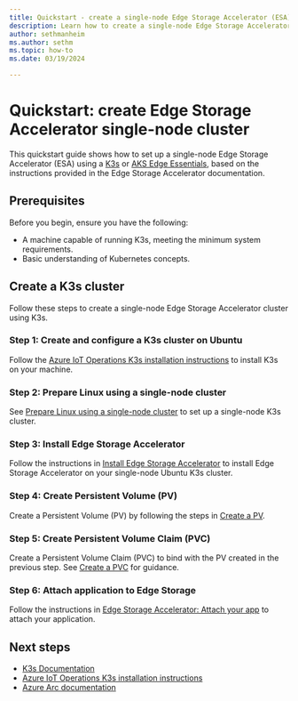 ```yaml
---
title: Quickstart - create a single-node Edge Storage Accelerator (ESA) cluster using K3s or AKS Edge Essentials
description: Learn how to create a single-node Edge Storage Accelerator (ESA) using a K3s cluster.
author: sethmanheim
ms.author: sethm
ms.topic: how-to
ms.date: 03/19/2024

---
```


# Quickstart: create Edge Storage Accelerator single-node cluster

This quickstart guide shows how to set up a single-node Edge Storage Accelerator (ESA) using a [K3s](https://docs.k3s.io/) or [AKS Edge Essentials](/azure/aks/hybrid/aks-edge-overview), based on the instructions provided in the Edge Storage Accelerator documentation.

## Prerequisites

Before you begin, ensure you have the following:

- A machine capable of running K3s, meeting the minimum system requirements.
- Basic understanding of Kubernetes concepts.

## Create a K3s cluster

Follow these steps to create a single-node Edge Storage Accelerator cluster using K3s.

### Step 1: Create and configure a K3s cluster on Ubuntu

Follow the [Azure IoT Operations K3s installation instructions](/azure/iot-operations/get-started/quickstart-deploy?tabs=linux#connect-a-kubernetes-cluster-to-azure-arc) to install K3s on your machine.

### Step 2: Prepare Linux using a single-node cluster

See [Prepare Linux using a single-node cluster](single-node-cluster.md) to set up a single-node K3s cluster.

### Step 3: Install Edge Storage Accelerator

Follow the instructions in [Install Edge Storage Accelerator](install-edge-storage-accelerator.md) to install Edge Storage Accelerator on your single-node Ubuntu K3s cluster.

### Step 4: Create Persistent Volume (PV)

Create a Persistent Volume (PV) by following the steps in [Create a PV](create-pv.md).

### Step 5: Create Persistent Volume Claim (PVC)

Create a Persistent Volume Claim (PVC) to bind with the PV created in the previous step. See [Create a PVC](create-pvc.md) for guidance.

### Step 6: Attach application to Edge Storage

Follow the instructions in [Edge Storage Accelerator: Attach your app](attach-app.md) to attach your application.

## Next steps

- [K3s Documentation](https://k3s.io/)
- [Azure IoT Operations K3s installation instructions](/azure/iot-operations/get-started/quickstart-deploy?tabs=linux#connect-a-kubernetes-cluster-to-azure-arc)
- [Azure Arc documentation](/azure/azure-arc/)
